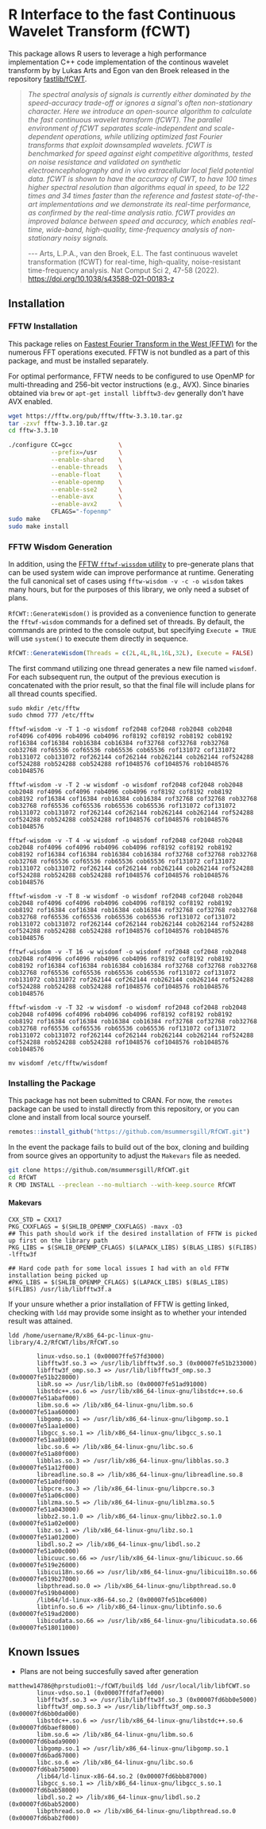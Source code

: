 # R Interface to the fast Continuous Wavelet Transform (fCWT)


This package allows R users to leverage a high performance implementation C++ code implementation of the continous wavelet transform by  by Lukas Arts and Egon van den Broek released in the repository [fastlib/fCWT](https://github.com/fastlib/fCWT).


> *The spectral analysis of signals is currently either dominated by the speed-accuracy trade-off or ignores a signal's often non-stationary character. Here we introduce an open-source algorithm to calculate the fast continuous wavelet transform (fCWT). The parallel environment of fCWT separates scale-independent and scale-dependent operations, while utilizing optimized fast Fourier transforms that exploit downsampled wavelets. fCWT is benchmarked for speed against eight competitive algorithms, tested on noise resistance and validated on synthetic electroencephalography and in vivo extracellular local field potential data. fCWT is shown to have the accuracy of CWT, to have 100 times higher spectral resolution than algorithms equal in speed, to be 122 times and 34 times faster than the reference and fastest state-of-the-art implementations and we demonstrate its real-time performance, as confirmed by the real-time analysis ratio. fCWT provides an improved balance between speed and accuracy, which enables real-time, wide-band, high-quality, time-frequency analysis of non-stationary noisy signals.*
>
> --- Arts, L.P.A., van den Broek, E.L. The fast continuous wavelet transformation (fCWT) for real-time, high-quality, noise-resistant time-frequency analysis. Nat Comput Sci 2, 47-58 (2022). <https://doi.org/10.1038/s43588-021-00183-z>

## Installation

### FFTW Installation

This package relies on [Fastest Fourier Transform in the West (FFTW)](http://www.fftw.org/) for the numerous FFT operations executed. FFTW is not bundled as a part of this package, and must be installed separately.

For optimal performance, FFTW needs to be configured to use OpenMP for multi-threading and 256-bit vector instructions (e.g., AVX). Since binaries obtained via `brew` or `apt-get install libfftw3-dev` generally don't have AVX enabled.


``` bash
wget https://fftw.org/pub/fftw/fftw-3.3.10.tar.gz
tar -zxvf fftw-3.3.10.tar.gz
cd fftw-3.3.10

./configure CC=gcc             \
            --prefix=/usr      \
            --enable-shared    \
            --enable-threads   \
            --enable-float     \
            --enable-openmp    \
            --enable-sse2      \
            --enable-avx       \
            --enable-avx2      \
            CFLAGS="-fopenmp"
sudo make
sudo make install

```


### FFTW Wisdom Generation

In addition, using the [FFTW `fftwf-wissdom` utility](https://www.fftw.org/fftw-wisdom.1.html) to pre-generate plans that can be used system wide can improve performance at runtime. Generating the full canonical set of cases using `fftw-wisdom -v -c -o wisdom` takes many hours, but for the purposes of this library, we only need a subset of plans. 


`RfCWT::GenerateWisdom()` is provided as a convenience function to generate the `fftwf-wisdom` commands for a defined set of threads. By default, the commands are printed to the console output, but specifying `Execute = TRUE` will use `system()` to execute them directly in sequence.

```r
RfCWT::GenerateWisdom(Threads = c(2L,4L,8L,16L,32L), Execute = FALSE) 

```

The first command utilizing one thread generates a new file named `wisdomf`. For each subsequent run, the output of the previous execution is concatenated with the prior result, so that the final file will include plans for all thread counts specified.

```
sudo mkdir /etc/fftw
sudo chmod 777 /etc/fftw 

fftwf-wisdom -v -T 1 -o wisdomf rof2048 cof2048 rob2048 cob2048 rof4096 cof4096 rob4096 cob4096 rof8192 cof8192 rob8192 cob8192 rof16384 cof16384 rob16384 cob16384 rof32768 cof32768 rob32768 cob32768 rof65536 cof65536 rob65536 cob65536 rof131072 cof131072 rob131072 cob131072 rof262144 cof262144 rob262144 cob262144 rof524288 cof524288 rob524288 cob524288 rof1048576 cof1048576 rob1048576 cob1048576

fftwf-wisdom -v -T 2 -w wisdomf -o wisdomf rof2048 cof2048 rob2048 cob2048 rof4096 cof4096 rob4096 cob4096 rof8192 cof8192 rob8192 cob8192 rof16384 cof16384 rob16384 cob16384 rof32768 cof32768 rob32768 cob32768 rof65536 cof65536 rob65536 cob65536 rof131072 cof131072 rob131072 cob131072 rof262144 cof262144 rob262144 cob262144 rof524288 cof524288 rob524288 cob524288 rof1048576 cof1048576 rob1048576 cob1048576

fftwf-wisdom -v -T 4 -w wisdomf -o wisdomf rof2048 cof2048 rob2048 cob2048 rof4096 cof4096 rob4096 cob4096 rof8192 cof8192 rob8192 cob8192 rof16384 cof16384 rob16384 cob16384 rof32768 cof32768 rob32768 cob32768 rof65536 cof65536 rob65536 cob65536 rof131072 cof131072 rob131072 cob131072 rof262144 cof262144 rob262144 cob262144 rof524288 cof524288 rob524288 cob524288 rof1048576 cof1048576 rob1048576 cob1048576

fftwf-wisdom -v -T 8 -w wisdomf -o wisdomf rof2048 cof2048 rob2048 cob2048 rof4096 cof4096 rob4096 cob4096 rof8192 cof8192 rob8192 cob8192 rof16384 cof16384 rob16384 cob16384 rof32768 cof32768 rob32768 cob32768 rof65536 cof65536 rob65536 cob65536 rof131072 cof131072 rob131072 cob131072 rof262144 cof262144 rob262144 cob262144 rof524288 cof524288 rob524288 cob524288 rof1048576 cof1048576 rob1048576 cob1048576

fftwf-wisdom -v -T 16 -w wisdomf -o wisdomf rof2048 cof2048 rob2048 cob2048 rof4096 cof4096 rob4096 cob4096 rof8192 cof8192 rob8192 cob8192 rof16384 cof16384 rob16384 cob16384 rof32768 cof32768 rob32768 cob32768 rof65536 cof65536 rob65536 cob65536 rof131072 cof131072 rob131072 cob131072 rof262144 cof262144 rob262144 cob262144 rof524288 cof524288 rob524288 cob524288 rof1048576 cof1048576 rob1048576 cob1048576

fftwf-wisdom -v -T 32 -w wisdomf -o wisdomf rof2048 cof2048 rob2048 cob2048 rof4096 cof4096 rob4096 cob4096 rof8192 cof8192 rob8192 cob8192 rof16384 cof16384 rob16384 cob16384 rof32768 cof32768 rob32768 cob32768 rof65536 cof65536 rob65536 cob65536 rof131072 cof131072 rob131072 cob131072 rof262144 cof262144 rob262144 cob262144 rof524288 cof524288 rob524288 cob524288 rof1048576 cof1048576 rob1048576 cob1048576

mv wisdomf /etc/fftw/wisdomf

```


### Installing the Package


This package has not been submitted to CRAN. For now, the `remotes` package can be used to install directly from this repository, or you can clone and install from local source yourself.

```r
remotes::install_github("https://github.com/msummersgill/RfCWT.git")
```

In the event the package fails to build out of the box, cloning and building from source gives an opportunity to adjust the `Makevars` file as needed.

```bash
git clone https://github.com/msummersgill/RfCWT.git
cd RfCWT
R CMD INSTALL --preclean --no-multiarch --with-keep.source RfCWT
```


#### Makevars

```
CXX_STD = CXX17
PKG_CXXFLAGS = $(SHLIB_OPENMP_CXXFLAGS) -mavx -O3
## This path should work if the desired installation of FFTW is picked up first on the library path
PKG_LIBS = $(SHLIB_OPENMP_CFLAGS) $(LAPACK_LIBS) $(BLAS_LIBS) $(FLIBS) -lfftw3f 

## Hard code path for some local issues I had with an old FFTW installation being picked up
#PKG_LIBS = $(SHLIB_OPENMP_CFLAGS) $(LAPACK_LIBS) $(BLAS_LIBS) $(FLIBS) /usr/lib/libfftw3f.a

```

If your unsure whether a prior installation of FFTW is getting linked, checking with `ldd` may provide some insight as to whether your intended result was attained.


```
ldd /home/username/R/x86_64-pc-linux-gnu-library/4.2/RfCWT/libs/RfCWT.so

        linux-vdso.so.1 (0x00007ffe57fd3000)
        libfftw3f.so.3 => /usr/lib/libfftw3f.so.3 (0x00007fe51b233000)
        libfftw3f_omp.so.3 => /usr/lib/libfftw3f_omp.so.3 (0x00007fe51b228000)
        libR.so => /usr/lib/libR.so (0x00007fe51ad91000)
        libstdc++.so.6 => /usr/lib/x86_64-linux-gnu/libstdc++.so.6 (0x00007fe51abaf000)
        libm.so.6 => /lib/x86_64-linux-gnu/libm.so.6 (0x00007fe51aa60000)
        libgomp.so.1 => /usr/lib/x86_64-linux-gnu/libgomp.so.1 (0x00007fe51aa1e000)
        libgcc_s.so.1 => /lib/x86_64-linux-gnu/libgcc_s.so.1 (0x00007fe51aa01000)
        libc.so.6 => /lib/x86_64-linux-gnu/libc.so.6 (0x00007fe51a80f000)
        libblas.so.3 => /usr/lib/x86_64-linux-gnu/libblas.so.3 (0x00007fe51a12f000)
        libreadline.so.8 => /lib/x86_64-linux-gnu/libreadline.so.8 (0x00007fe51a0df000)
        libpcre.so.3 => /lib/x86_64-linux-gnu/libpcre.so.3 (0x00007fe51a06c000)
        liblzma.so.5 => /lib/x86_64-linux-gnu/liblzma.so.5 (0x00007fe51a043000)
        libbz2.so.1.0 => /lib/x86_64-linux-gnu/libbz2.so.1.0 (0x00007fe51a02e000)
        libz.so.1 => /lib/x86_64-linux-gnu/libz.so.1 (0x00007fe51a012000)
        libdl.so.2 => /lib/x86_64-linux-gnu/libdl.so.2 (0x00007fe51a00c000)
        libicuuc.so.66 => /usr/lib/x86_64-linux-gnu/libicuuc.so.66 (0x00007fe519e26000)
        libicui18n.so.66 => /usr/lib/x86_64-linux-gnu/libicui18n.so.66 (0x00007fe519b27000)
        libpthread.so.0 => /lib/x86_64-linux-gnu/libpthread.so.0 (0x00007fe519b04000)
        /lib64/ld-linux-x86-64.so.2 (0x00007fe51bce6000)
        libtinfo.so.6 => /lib/x86_64-linux-gnu/libtinfo.so.6 (0x00007fe519ad2000)
        libicudata.so.66 => /usr/lib/x86_64-linux-gnu/libicudata.so.66 (0x00007fe518011000)

```



## Known Issues

+ Plans are not being succesfully saved after generation


```
matthew14786@hprstudio01:~/fCWT/build$ ldd /usr/local/lib/libfCWT.so
        linux-vdso.so.1 (0x00007ffdfaf7e000)
        libfftw3f.so.3 => /usr/lib/libfftw3f.so.3 (0x00007fd6bb0e5000)
        libfftw3f_omp.so.3 => /usr/lib/libfftw3f_omp.so.3 (0x00007fd6bb0da000)
        libstdc++.so.6 => /usr/lib/x86_64-linux-gnu/libstdc++.so.6 (0x00007fd6baef8000)
        libm.so.6 => /lib/x86_64-linux-gnu/libm.so.6 (0x00007fd6bada9000)
        libgomp.so.1 => /usr/lib/x86_64-linux-gnu/libgomp.so.1 (0x00007fd6bad67000)
        libc.so.6 => /lib/x86_64-linux-gnu/libc.so.6 (0x00007fd6bab75000)
        /lib64/ld-linux-x86-64.so.2 (0x00007fd6bbb87000)
        libgcc_s.so.1 => /lib/x86_64-linux-gnu/libgcc_s.so.1 (0x00007fd6bab58000)
        libdl.so.2 => /lib/x86_64-linux-gnu/libdl.so.2 (0x00007fd6bab52000)
        libpthread.so.0 => /lib/x86_64-linux-gnu/libpthread.so.0 (0x00007fd6bab2f000)

```